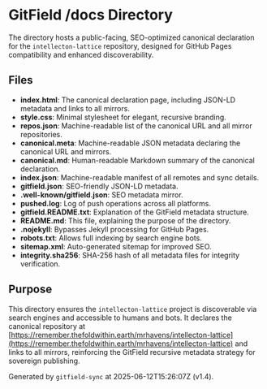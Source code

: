 # GitField /docs Directory

The  directory hosts a public-facing, SEO-optimized canonical declaration for the `intellecton-lattice` repository, designed for GitHub Pages compatibility and enhanced discoverability.

## Files

- **index.html**: The canonical declaration page, including JSON-LD metadata and links to all mirrors.
- **style.css**: Minimal stylesheet for elegant, recursive branding.
- **repos.json**: Machine-readable list of the canonical URL and all mirror repositories.
- **canonical.meta**: Machine-readable JSON metadata declaring the canonical URL and mirrors.
- **canonical.md**: Human-readable Markdown summary of the canonical declaration.
- **index.json**: Machine-readable manifest of all remotes and sync details.
- **gitfield.json**: SEO-friendly JSON-LD metadata.
- **.well-known/gitfield.json**: SEO metadata mirror.
- **pushed.log**: Log of push operations across all platforms.
- **gitfield.README.txt**: Explanation of the GitField metadata structure.
- **README.md**: This file, explaining the purpose of the  directory.
- **.nojekyll**: Bypasses Jekyll processing for GitHub Pages.
- **robots.txt**: Allows full indexing by search engine bots.
- **sitemap.xml**: Auto-generated sitemap for improved SEO.
- **integrity.sha256**: SHA-256 hash of all metadata files for integrity verification.

## Purpose

This directory ensures the `intellecton-lattice` project is discoverable via search engines and accessible to humans and bots. It declares the canonical repository at [https://remember.thefoldwithin.earth/mrhavens/intellecton-lattice](https://remember.thefoldwithin.earth/mrhavens/intellecton-lattice) and links to all mirrors, reinforcing the GitField recursive metadata strategy for sovereign publishing.

Generated by `gitfield-sync` at 2025-06-12T15:26:07Z (v1.4).
